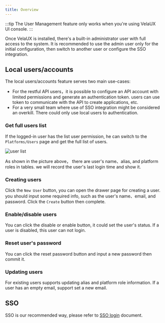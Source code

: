 ```yaml
---
title: Overview
---
```


:::tip
The User Management feature only works when you're using VelaUX UI console.
:::

Once VelaUX is installed, there's a built-in administrator user with full access to the system. It is recommended to use the admin user only for the initial configuration, then switch to another user or configure the SSO integration.

## Local users/accounts

The local users/accounts feature serves two main use-cases:

* For the restful API users，it is possible to configure an API account with limited permissions and generate an authentication token. users can use token to communicate with the API to create applications, etc.
* For a very small team where use of SSO integration might be considered an overkill. There could only use local users to authentication. 

### Get full users list

If the logged-in user has the list user permission, he can switch to the `Platforms/Users` page and get the full list of users.

![user list](https://kubevela.io/images/1.3/user-dashboard.jpg)

As shown in the picture above， there are user's name、alias, and platform roles in tables. we will record the user's last login time and show it.

### Creating users

Click the `New User` button, you can open the drawer page for creating a user. you should input some required info, such as the user's name、email, and password. Click the `Create` button then complete.

### Enable/disable users

You can click the disable or enable button, it could set the user's status. If a user is disabled, this user can not login.

### Reset user's password

You can click the reset password button and input a new password then commit it.

### Updating users

For existing users supports updating alias and platform role information. If a user has an empty email, support set a new email.

## SSO

SSO is our recommended way, please refer to [SSO login](../../../tutorials/sso.md) document.
